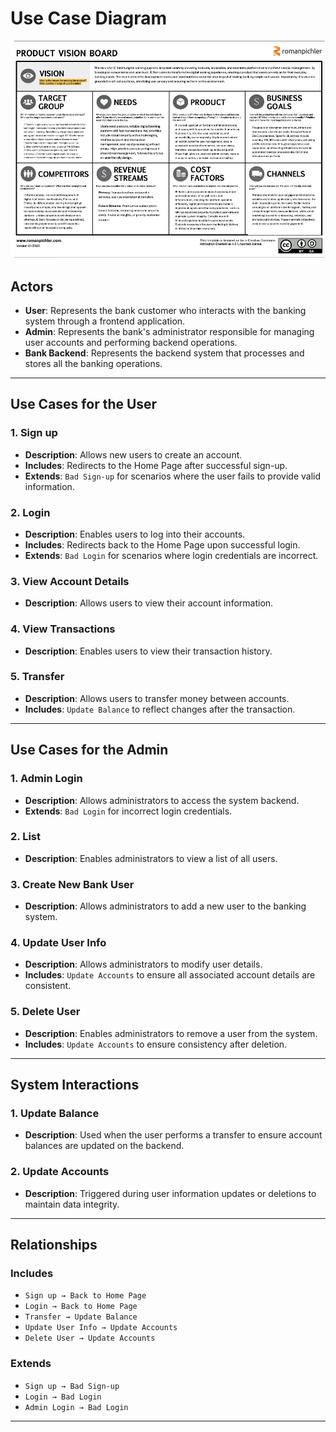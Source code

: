 # Use Case Diagram 

![Use Case Diagram](images/vision-board.png)


## Actors
- **User**: Represents the bank customer who interacts with the banking system through a frontend application.
- **Admin**: Represents the bank's administrator responsible for managing user accounts and performing backend operations.
- **Bank Backend**: Represents the backend system that processes and stores all the banking operations.

---

## Use Cases for the User

### 1. Sign up
- **Description**: Allows new users to create an account.
- **Includes**: Redirects to the Home Page after successful sign-up.
- **Extends**: `Bad Sign-up` for scenarios where the user fails to provide valid information.

### 2. Login
- **Description**: Enables users to log into their accounts.
- **Includes**: Redirects back to the Home Page upon successful login.
- **Extends**: `Bad Login` for scenarios where login credentials are incorrect.

### 3. View Account Details
- **Description**: Allows users to view their account information.

### 4. View Transactions
- **Description**: Enables users to view their transaction history.

### 5. Transfer
- **Description**: Allows users to transfer money between accounts.
- **Includes**: `Update Balance` to reflect changes after the transaction.

---

## Use Cases for the Admin

### 1. Admin Login
- **Description**: Allows administrators to access the system backend.
- **Extends**: `Bad Login` for incorrect login credentials.

### 2. List
- **Description**: Enables administrators to view a list of all users.

### 3. Create New Bank User
- **Description**: Allows administrators to add a new user to the banking system.

### 4. Update User Info
- **Description**: Allows administrators to modify user details.
- **Includes**: `Update Accounts` to ensure all associated account details are consistent.

### 5. Delete User
- **Description**: Enables administrators to remove a user from the system.
- **Includes**: `Update Accounts` to ensure consistency after deletion.

---

## System Interactions

### 1. Update Balance
- **Description**: Used when the user performs a transfer to ensure account balances are updated on the backend.

### 2. Update Accounts
- **Description**: Triggered during user information updates or deletions to maintain data integrity.

---

## Relationships

### Includes
- `Sign up → Back to Home Page`
- `Login → Back to Home Page`
- `Transfer → Update Balance`
- `Update User Info → Update Accounts`
- `Delete User → Update Accounts`

### Extends
- `Sign up → Bad Sign-up`
- `Login → Bad Login`
- `Admin Login → Bad Login`

---

